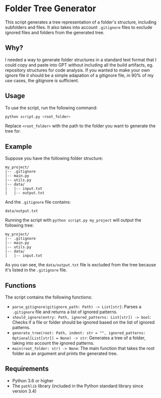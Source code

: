 # Folder Tree Generator

This script generates a tree representation of a folder's structure, including subfolders and files. It also takes into account `.gitignore` files to exclude ignored files and folders from the generated tree.

## Why?

I needed a way to generate folder structures in a standard text format that I could copy and paste into GPT without including all the build artifacts, eg. repository structures for code analysis.  If you wanted to make your own ignore file it should be a simple adapation of a gitignore file, in 90% of my use cases, the gitignore is sufficient.

## Usage

To use the script, run the following command:

```bash
python script.py <root_folder>
```

Replace `<root_folder>` with the path to the folder you want to generate the tree for.

## Example

Suppose you have the following folder structure:

```
my_project/
|-- .gitignore
|-- main.py
|-- utils.py
|-- data/
|   |-- input.txt
|   |-- output.txt
```

And the `.gitignore` file contains:

```
data/output.txt
```

Running the script with `python script.py my_project` will output the following tree:

```
my_project/
|-- .gitignore
|-- main.py
|-- utils.py
|-- data/
|   |-- input.txt
```

As you can see, the `data/output.txt` file is excluded from the tree because it's listed in the `.gitignore` file.

## Functions

The script contains the following functions:

- `parse_gitignore(gitignore_path: Path) -> List[str]`: Parses a `.gitignore` file and returns a list of ignored patterns.
- `should_ignore(entry: Path, ignored_patterns: List[str]) -> bool`: Checks if a file or folder should be ignored based on the list of ignored patterns.
- `generate_tree(root: Path, indent: str = "", ignored_patterns: Optional[List[str]] = None) -> str`: Generates a tree of a folder, taking into account the ignored patterns.
- `main(root_folder: str) -> None`: The main function that takes the root folder as an argument and prints the generated tree.

## Requirements

- Python 3.6 or higher
- The `pathlib` library (included in the Python standard library since version 3.4)
